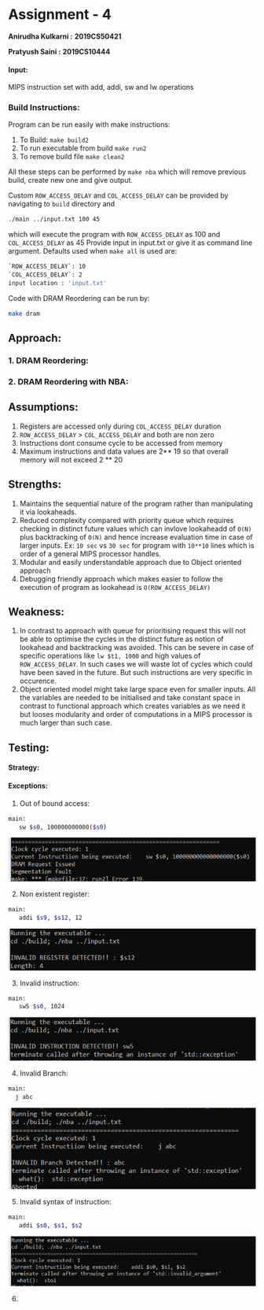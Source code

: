 # Assignment - 4

**Anirudha Kulkarni :** **2019CS50421**

**Pratyush Saini :** **2019CS10444**

#### Input:

MIPS instruction set with add, addi, sw and lw operations

### Build Instructions:

Program can be run easily with make instructions:

1. To Build: `make build2`
2. To run executable from build `make run2`
3. To remove build file `make clean2`

All these steps can be performed by `make nba` which will remove previous build, create new one and give output.

Custom `ROW_ACCESS_DELAY` and `COL_ACCESS_DELAY` can be provided by navigating to `build` directory and

```bash
./main ../input.txt 100 45
```

which will execute the program with `ROW_ACCESS_DELAY` as 100 and `COL_ACCESS_DELAY` as 45
Provide input in input.txt or give it as command line argument.
Defaults used when `make all` is used are:

```bash
`ROW_ACCESS_DELAY`: 10
`COL_ACCESS_DELAY`: 2
input location : 'input.txt' 
```

Code with DRAM Reordering can be run by:

```bash
make dram
```

## Approach:

### 1. DRAM Reordering:





### 2. DRAM Reordering with NBA:







## Assumptions:

1. Registers are accessed only during `COL_ACCESS_DELAY` duration
2. `ROW_ACCESS_DELAY` > `COL_ACCESS_DELAY` and both are non zero
3. Instructions dont consume cycle to be accessed from memory
4. Maximum instructions and data values are 2** 19 so that overall memory will not exceed 2 ** 20

## Strengths:

1. Maintains the sequential nature of the program rather than manipulating it via lookaheads.
2. Reduced complexity compared with priority queue which requires checking in distinct future values which can invlove lookaheadd of `O(N)` plus backtracking of `O(N)` and hence increase evaluation time in case of larger inputs. Ex: `10 sec` vs `30 sec` for program with `10**10` lines which is order of a general MIPS processor handles.
3. Modular and easily understandable approach due to Object oriented approach
4. Debugging friendly approach which makes easier to follow the execution of program as lookahead is `O(ROW_ACCESS_DELAY)`

## Weakness:

1. In contrast to approach with queue for prioritising request this will not be able to optimise the cycles in the distinct future as notion of lookahead and backtracking was avoided.
   This can be severe in case of specific operations like `lw $t1, 1000` and high values of `ROW_ACCESS_DELAY`. In such cases we will waste lot of cycles which could have been saved in the future.
   But such instructions are very specific in occurence.
2. Object oriented model might take large space even for smaller inputs. All the variables are needed to be initialised and take constant space in contrast to functional approach which creates variables as we need it but looses modularity and order of computations in a MIPS processor is much larger than such case.

## Testing:

#### Strategy:

#### Exceptions:

1. Out of bound access:

```bash
main:
   sw $s0, 100000000000($s0)
```

![](image/report/1618054536576.png)

2. Non existent register:

```bash
main:
   addi $s9, $s12, 12
```

![](image/report/1618054661762.png)

3. Invalid instruction:

```bash
main:
   sw5 $s0, 1024
```

![](image/report/1618054751740.png)

4. Invalid Branch:

```bash
main:
  j abc
```

![](image/report/1618054824836.png)

5. Invalid syntax of instruction:

```bash
main:
   addi $s0, $s1, $s2
```

![](image/report/1618054894450.png)

6.
